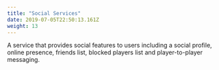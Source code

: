 ```yaml
---
title: "Social Services"
date: 2019-07-05T22:50:13.161Z
weight: 13
---
```


A service that provides social features to users including a social profile, online presence, friends list, blocked players list and player-to-player messaging.
